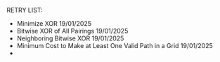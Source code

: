 RETRY LIST:

- Minimize XOR 19/01/2025
- Bitwise XOR of All Pairings 19/01/2025
- Neighboring Bitwise XOR 19/01/2025
- Minimum Cost to Make at Least One Valid Path in a Grid 19/01/2025
- 





 

    